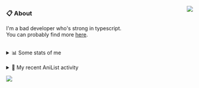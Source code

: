 <a href="https://discord.com/users/338718840873811979"><img align="right" src="https://lanyard-profile-readme.vercel.app/api/338718840873811979?bg=00000000" /></a>

### 📋 About

I'm a bad developer who's strong in typescript. \
You can probably find more [here](https://pxseu.com/about).
<!--
### 🦊Fox

![](https://pxseu.loves.moe/2ELJv3at3.gif)

### 📱 Contact

[🌐 website](https://www.pxseu.com) \
[📧 email](mailto:contact.pxseu@gmail.com)
-->

<br />

<details>
  <summary>📊 Some stats of me</summary>
  
![My github stats!](https://github-readme-stats.vercel.app/api?username=pxseu&show_icons=true&custom_title=My%20Github%20Stats:&line_height=33&include_all_commits=true&bg_color=00000000&title_color=00CCAA&text_color=dddddd&hide_border=true&hide_title=true) \
![My top langauges](https://github-readme-stats.vercel.app/api/top-langs?username=pxseu&show_icons=true&layout=compact&card_width=645&bg_color=00000000&title_color=00CCAA&text_color=dddddd&hide_border=true&hide_title=true) 
</details>

<br />

<details>
  <summary>🌸 My recent AniList activity</summary>
  
<!-- ANILIST_ACTIVITY:start -->

-   📺 Watched episode 102 - 104 of [Naruto: Shippuden](https://anilist.co/anime/1735) (17:27, 27 August 2021)
-   📺 Watched episode 8 of [The Detective Is Already Dead](https://anilist.co/anime/128712) (14:48, 25 August 2021)
-   📺 Completed [Evangelion: 1.0 You Are (Not) Alone](https://anilist.co/anime/2759) (09:49, 25 August 2021)
-   📺 Completed [Neon Genesis Evangelion: The End of Evangelion](https://anilist.co/anime/32) (08:22, 25 August 2021)
-   📺 Watched episode 20 of [Tokyo Revengers](https://anilist.co/anime/120120) (22:46, 21 August 2021)

<!-- ANILIST_ACTIVITY:end -->
</details>



![](https://komarev.com/ghpvc/?username=pxseu&color=ff69b4)


